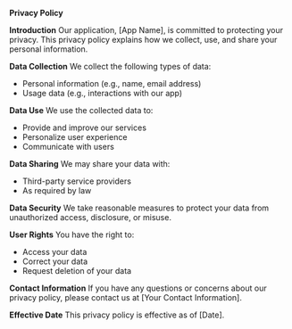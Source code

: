 **Privacy Policy**

**Introduction**
Our application, [App Name], is committed to protecting your privacy. This privacy policy explains how we collect, use, and share your personal information.

**Data Collection**
We collect the following types of data:
- Personal information (e.g., name, email address)
- Usage data (e.g., interactions with our app)

**Data Use**
We use the collected data to:
- Provide and improve our services
- Personalize user experience
- Communicate with users

**Data Sharing**
We may share your data with:
- Third-party service providers
- As required by law

**Data Security**
We take reasonable measures to protect your data from unauthorized access, disclosure, or misuse.

**User Rights**
You have the right to:
- Access your data
- Correct your data
- Request deletion of your data

**Contact Information**
If you have any questions or concerns about our privacy policy, please contact us at [Your Contact Information].

**Effective Date**
This privacy policy is effective as of [Date].
